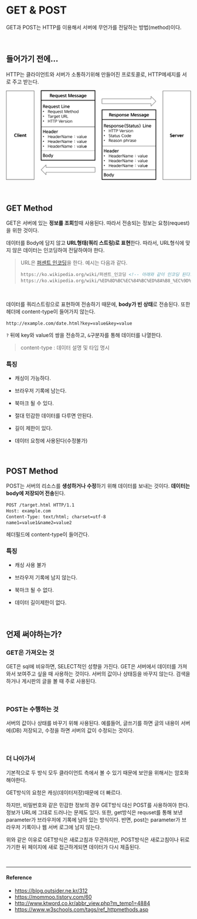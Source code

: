 # GET & POST

GET과 POST는 HTTP를 이용해서 서버에 무언가를 전달하는 방법(method)이다.

<br/>

## 들어가기 전에...

HTTP는 클라이언트와 서버가 소통하기위해 만들어진 프로토콜로, HTTP메세지를 서로 주고 받는다.

![get&post](/assets/images/get&post.png)

<br/>

## GET Method

GET은 서버에 있는 **정보를 조회**할때 사용된다. 따라서 전송되는 정보는 요청(request)을 위한 것이다.

데이터를 Body에 담지 않고 **URL형태(쿼리 스트링)로 표현**한다. 따라서, URL형식에 맞지 않은 데이터는 인코딩하여 전달하여야 한다.
> URL은 [퍼센트 인코딩](https://ko.wikipedia.org/wiki/%ED%8D%BC%EC%84%BC%ED%8A%B8_%EC%9D%B8%EC%BD%94%EB%94%A9)을 한다.
> 예시는 다음과 같다.
> ```html
> https://ko.wikipedia.org/wiki/퍼센트_인코딩 <!-- 아래와 같이 인코딩 된다.-->
> https://ko.wikipedia.org/wiki/%ED%8D%BC%EC%84%BC%ED%8A%B8_%EC%9D%B8%EC%BD%94%EB%94%A9
> ```

<br/>

데이터를 쿼리스트링으로 표현하여 전송하기 때문에, **body가 빈 상태**로 전송된다. 또한 헤더에 content-type이 들어가지 않는다. 

```
http://example.com/date.html?key=value&key=value
```

`?` 뒤에 key와 value의 쌍을 전송하고, `&`구분자를 통해 데이터를 나열한다.

> content-type : 데이터 설명 및 타입 명시

### 특징

* 캐싱이 가능하다.

* 브라우저 기록에 남는다.

* 북마크 될 수 있다.

* 절대  민감한 데이터를 다루면 안된다.

* 길이 제한이 있다.

* 데이터 요청에 사용된다(수정불가)

<br/>

## POST Method

POST는 서버의 리소스를 **생성하거나 수정**하기 위해 데이터를 보내는 것이다. **데이터는 body에 저장되어 전송**된다.

```
POST /target.html HTTP/1.1
Host: example.com
Content-Type: text/html; charset=utf-8
name1=value1&name2=value2
```

헤더필드에 content-type이 들어간다.

### 특징

* 캐싱 사용 불가

* 브라우저 기록에 남지 않는다.

* 북마크 될 수 없다.

* 데이터 길이제한이 없다.

<br/>

## 언제 써야하는가?

### GET은 가져오는 것

GET은 sql에 비유하면, SELECT적인 성향을 가진다. GET은 서버에서 데이터를 가져와서 보여주고 싶을 때 사용하는 것이다. 서버의 값이나 상태등을 바꾸지 않는다. 검색을 하거나 게시판의 글을 볼 때 주로 사용된다.

<br/>

### POST는 수행하는 것

서버의 값이나 상태를 바꾸기 위해 사용된다. 예를들어, 글쓰기를 하면 글의 내용이 서버에(DB) 저장되고, 수정을 하면 서버의 값이 수정되는 것이다.

<br/>

### 더 나아가서

기본적으로 두 방식 모두 클라이언트 측에서 볼 수 있기 때문에 보안을 위해서는 암호화 해야한다.

GET방식의 요청은 캐싱(데이터저장)때문에 더 빠르다.

하지만, 비밀번호와 같은 민감한 정보의 경우 GET방식 대신 POST를 사용하여야 한다. 정보가 URL에 그대로 드러나는 문제도 있다. 또한, get방식은 requset를 통해 보낸 parameter가 브라우저에 기록에 남아 있는 방식이다. 반면, post는 parameter가 브라우저 기록이나 웹 서버 로그에 남지 않는다.

위와 같은 이유로 GET방식은 새로고침과 무관하지만, POST방식은 새로고침이나 뒤로가기한 뒤 페이지에 새로 접근하게되면 데이터가 다시 제출된다.

<br/>

------

#### Reference

* <https://blog.outsider.ne.kr/312>
* <https://mommoo.tistory.com/60>
* <http://www.ktword.co.kr/abbr_view.php?m_temp1=4884>
* <https://www.w3schools.com/tags/ref_httpmethods.asp>
